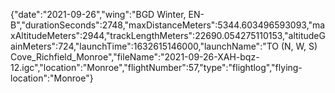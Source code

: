 {"date":"2021-09-26","wing":"BGD Winter, EN-B","durationSeconds":2748,"maxDistanceMeters":5344.603496593093,"maxAltitudeMeters":2944,"trackLengthMeters":22690.054275110153,"altitudeGainMeters":724,"launchTime":1632615146000,"launchName":"TO (N, W, S) Cove_Richfield_Monroe","fileName":"2021-09-26-XAH-bqz-12.igc","location":"Monroe","flightNumber":57,"type":"flightlog","flying-location":"Monroe"}
